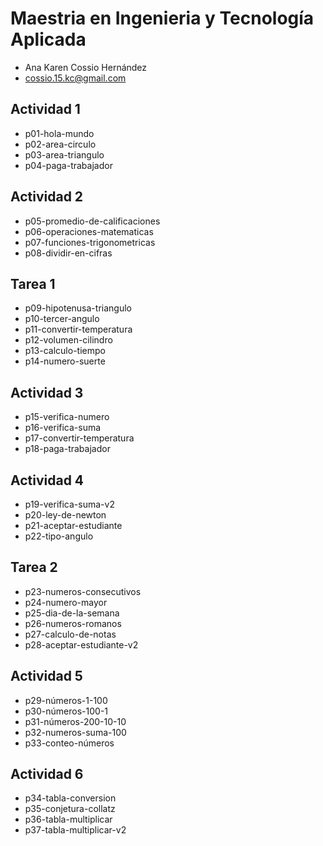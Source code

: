 # Maestria en Ingenieria y Tecnología Aplicada
- Ana Karen Cossio Hernández
- cossio.15.kc@gmail.com
## Actividad 1
- p01-hola-mundo
- p02-area-circulo
- p03-area-triangulo
- p04-paga-trabajador
## Actividad 2
- p05-promedio-de-calificaciones
- p06-operaciones-matematicas
- p07-funciones-trigonometricas
- p08-dividir-en-cifras
## Tarea 1
- p09-hipotenusa-triangulo
- p10-tercer-angulo
- p11-convertir-temperatura
- p12-volumen-cilindro
- p13-calculo-tiempo
- p14-numero-suerte
## Actividad 3
- p15-verifica-numero
- p16-verifica-suma
- p17-convertir-temperatura
- p18-paga-trabajador
## Actividad 4
- p19-verifica-suma-v2
- p20-ley-de-newton
- p21-aceptar-estudiante
- p22-tipo-angulo
## Tarea 2 
- p23-numeros-consecutivos
- p24-numero-mayor
- p25-dia-de-la-semana
- p26-numeros-romanos
- p27-calculo-de-notas
- p28-aceptar-estudiante-v2
## Actividad 5
- p29-números-1-100
- p30-números-100-1
- p31-números-200-10-10
- p32-numeros-suma-100
- p33-conteo-números
## Actividad 6
- p34-tabla-conversion
- p35-conjetura-collatz
- p36-tabla-multiplicar
- p37-tabla-multiplicar-v2


